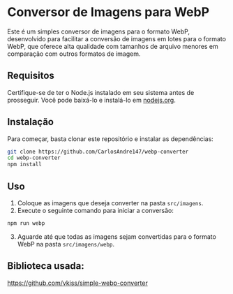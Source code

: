 # Conversor de Imagens para WebP

Este é um simples conversor de imagens para o formato WebP, desenvolvido para facilitar a conversão de imagens em lotes para o formato WebP, que oferece alta qualidade com tamanhos de arquivo menores em comparação com outros formatos de imagem.

## Requisitos

Certifique-se de ter o Node.js instalado em seu sistema antes de prosseguir. Você pode baixá-lo e instalá-lo em [nodejs.org](https://nodejs.org/).

## Instalação

Para começar, basta clonar este repositório e instalar as dependências:

```bash
git clone https://github.com/CarlosAndre147/webp-converter
cd webp-converter
npm install
```

## Uso

1. Coloque as imagens que deseja converter na pasta `src/imagens`.
2. Execute o seguinte comando para iniciar a conversão:

```bash
npm run webp
```

3. Aguarde até que todas as imagens sejam convertidas para o formato WebP na pasta `src/imagens/webp`.

## Biblioteca usada:

https://github.com/vkiss/simple-webp-converter

